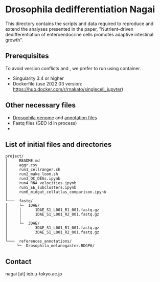 # Drosophila dedifferentiation Nagai

This directory contains the scripts and data required to reproduce and extend 
the analyses presented in the paper, "Nutrient-driven dedifferentiation of 
enteroendocrine cells promotes adaptive intestinal growth".

## Prerequisites
To avoid version conflicts and , we prefer to run using container.
* Singularity 3.4 or higher
* Dockerfile (use 2022.03 version: https://hub.docker.com/r/rnakato/singlecell_jupyter)


## Other necessary files
* [Drosophila genome](https://jan2019.archive.ensembl.org/Drosophila_melanogaster/Info/Index) 
and [annotation files](http://ftp.ensembl.org/pub/release-103/gtf/drosophila_melanogaster/Drosophila_melanogaster.BDGP6.32.103.gtf.gz)
* Fastq files (GEO id in process)
* 

## List of initial files and directories

```
project/
│     README.md
│     aggr.csv
│     run1_cellranger.sh
│     run2_make_loom.sh
│     run3_QC_DEGs.ipynb
│     run4_RNA_velocities.ipynb
│     run5_EE_subclusters.ipynb
│     run6_midgut_cellatlas_comparison.ipynb
│
└───  fastq/
│     └─  1DAE/
│     │      1DAE_S1_L001_R1_001.fastq.gz
│     │      1DAE_S1_L001_R2_001.fastq.gz
│     │  
│     └─  3DAE/
│            3DAE_S1_L001_R1_001.fastq.gz
│            3DAE_S1_L001_R2_001.fastq.gz
│
└───  references_annotations/
     └─  Drosophila_melanogaster.BDGP6/

```

## Contact
nagai [at] iqb.u-tokyo.ac.jp
